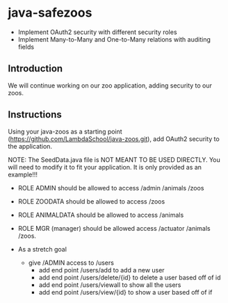 # java-safezoos

* Implement OAuth2 security with different security roles
* Implement Many-to-Many and One-to-Many relations with auditing fields


## Introduction

We will continue working on our zoo application, adding security to our zoos.

## Instructions
Using your java-zoos as a starting point (https://github.com/LambdaSchool/java-zoos.git), add OAuth2 security to the application. 

NOTE: The SeedData.java file is NOT MEANT TO BE USED DIRECTLY. You will need to modify it to fit your application. It is only provided as an example!!!

* ROLE ADMIN should be allowed to access /admin /animals /zoos

* ROLE ZOODATA should be allowed to access /zoos

* ROLE ANIMALDATA should be allowed to access /animals

* ROLE MGR (manager) should be allowed access /actuator /animals /zoos.

* As a stretch goal
  * give /ADMIN access to /users
    * add end point /users/add to add a new user
    * add end point /users/delete/{id} to delete a user based off of id
    * add end point /users/viewall to show all the users
    * add end point /users/view/{id} to show a user based off of if
  
  
  
